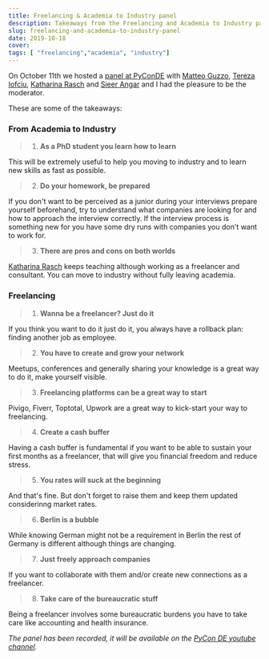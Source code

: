 ```yaml
---
title: Freelancing & Academia to Industry panel
description: Takeaways from the Freelancing and Academia to Industry panel @ PyCon DE & PyData Berlin 2019
slug: freelancing-and-academia-to-industry-panel
date: 2019-10-18
cover:
tags: [ "freelancing","academia", "industry"]
---
```


On October 11th we hosted a [panel at PyConDE](https://de.pycon.org/program/pyconde-meegjc-job-panel-christian-barra-tereza-iofciu-katharina-rasch-matteo-guzzo-sieer-angar/) with [Matteo Guzzo](https://twitter.com/_teoguso), [Tereza Iofciu](https://twitter.com/terezaif), [Katharina Rasch](https://twitter.com/krasch_io) and [Sieer Angar](https://twitter.com/sieer83/) and I had the pleasure to be the moderator.

These are some of the takeaways:

### From Academia to Industry

> 1) **As a PhD student you learn how to learn**

This will be extremely useful to help you moving to industry and to learn new skills as fast as possible.

> 2) **Do your homework, be prepared**

If you don't want to be perceived as a junior during your interviews prepare yourself beforehand, try to understand what companies are looking for and how to approach the interview correctly.
If the interview process is something new for you have some dry runs with companies you don't want to work for.

> 3) **There are pros and cons on both worlds**

[Katharina Rasch](https://twitter.com/krasch_io) keeps teaching although working as a freelancer and consultant.
You can move to industry without fully leaving academia.

### Freelancing

> 1) **Wanna be a freelancer? Just do it**

If you think you want to do it just do it, you always have a rollback plan: finding another job as employee.

> 2) **You have to create and grow your network**

Meetups, conferences and generally sharing your knowledge is a great way to do it, make yourself visible.

> 3) **Freelancing platforms can be a great way to start**

Pivigo, Fiverr, Toptotal, Upwork are a great way to kick-start your way to freelancing.

> 4) **Create a cash buffer**

Having a cash buffer is fundamental if you want to be able to sustain your first months as a freelancer, that will give you financial freedom and reduce stress.

> 5) **You rates will suck at the beginning**

And that's fine. But don't forget to raise them and keep them updated considerinng market rates.

> 6) **Berlin is a bubble**

While knowing German might not be a requirement in Berlin the rest of Germany is different although things are changing.

> 7) **Just freely approach companies**

If you want to collaborate with them and/or create new connections as a freelancer.

> 8) **Take care of the bureaucratic stuff**

Being a freelancer involves some bureaucratic burdens you have to take care like accounting and health insurance.

*The panel has been recorded, it will be available on the [PyCon DE youtube channel](https://www.youtube.com/channel/UCji5VWDkGzuRenyRQZ9OpFQ).*
